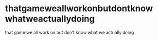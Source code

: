 # thatgameweallworkonbutdontknowwhatweactuallydoing
that game we all work on but don't know what we actually doing
